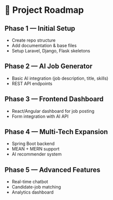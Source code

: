 # 🚀 Project Roadmap

## Phase 1 — Initial Setup
- Create repo structure
- Add documentation & base files
- Setup Laravel, Django, Flask skeletons

## Phase 2 — AI Job Generator
- Basic AI integration (job description, title, skills)
- REST API endpoints

## Phase 3 — Frontend Dashboard
- React/Angular dashboard for job posting
- Form integration with AI API

## Phase 4 — Multi-Tech Expansion
- Spring Boot backend
- MEAN + MERN support
- AI recommender system

## Phase 5 — Advanced Features
- Real-time chatbot
- Candidate-job matching
- Analytics dashboard
